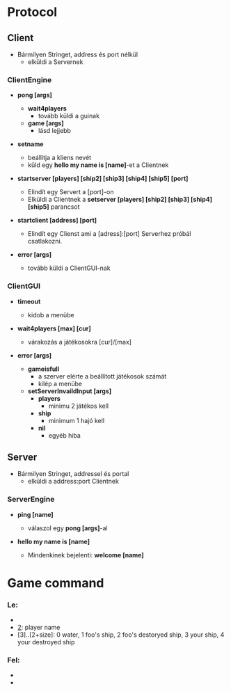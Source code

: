 # Protocol

## Client

- Bármilyen Stringet, address és port nélkül
    - elküldi a Servernek

### ClientEngine

- **pong [args]**
    - **wait4players**
        - tovább küldi a guinak
    - **game [args]**
        - lásd lejjebb

- **setname**
    - beállítja a kliens nevét 
    - küld egy **hello my name is [name]**-et a Clientnek

- **startserver [players] [ship2] [ship3] [ship4] [ship5] [port]**
    - Elindít egy Servert a [port]-on
    - Elküldi a Clientnek a **setserver [players] [ship2] [ship3] [ship4] [ship5]** parancsot

- **startclient [address] [port]**
    - Elindít egy Clienst ami a [adress]:[port] Serverhez próbál csatlakozni.

- **error [args]**
    - tovább küldi a ClientGUI-nak

### ClientGUI
    
- **timeout**
    - kidob a menübe

- **wait4players [max] [cur]**
    - várakozás a játékosokra  [cur]/[max]

- **error [args]**
    - **gameisfull**
        - a szerver elérte a beállított játékosok számát
        - kilép a menübe
    - **setServerInvaildInput [args]**
        - **players**
            - minimu 2 játékos kell
        - **ship** 
            - minimum 1 hajó kell
        - **nil**
            - egyéb hiba


## Server

- Bármilyen Stringet, addressel és portal
    - elküldi a address:port Clientnek

### ServerEngine

- **ping [name]**
    - válaszol egy **pong [args]**-al

- **hello my name is [name]**
    - Mindenkinek bejelenti: **welcome [name]**


# Game command

### Le:

- [1]: size
- [2]: player name
- [3]..[2+size]: 0 water, 1 foo's ship, 2 foo's destoryed ship, 3 your ship, 4 your destroyed ship

### Fel:
- [1]: x
- [2]: y


